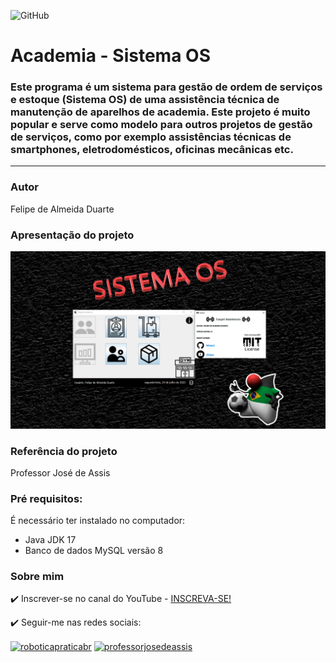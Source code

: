 ![GitHub](https://img.shields.io/github/license/felipea1/Academia-SistemaOS?color=green)
# Academia - Sistema OS
### Este programa é um sistema para gestão de ordem de serviços e estoque (**Sistema OS**) de uma assistência técnica de manutenção de aparelhos de academia.  Este projeto é muito popular e serve como modelo para outros projetos de gestão de serviços, como por exemplo assistências técnicas de smartphones, eletrodomésticos, oficinas mecânicas etc.
<HR>

### Autor
Felipe de Almeida Duarte
### Apresentação do projeto
!["Sistema OS"](img/SISTEMA%20OS%20FUNDO.png)
### Referência do projeto
Professor José de Assis

### Pré requisitos:
É necessário ter instalado no computador:
* Java JDK 17
* Banco de dados MySQL versão 8

### Sobre mim
:heavy_check_mark: Inscrever-se no canal do YouTube - [INSCREVA-SE!](https://www.youtube.com/channel/UC1e3Muh9VUtdEPL1kyIfcUw?sub_confirmation=1)

:heavy_check_mark: Seguir-me nas redes sociais:
<p align="left">
<a href="https://www.youtube.com/@yfelpsz2302" target="blank"><img align="center" src="https://raw.githubusercontent.com/rahuldkjain/github-profile-readme-generator/master/src/images/icons/Social/youtube.svg" alt="roboticapraticabr" height="30" width="40" /></a>
<a href="https://www.linkedin.com/in/felipe-duarte-5b12a4238/" target="blank"><img align="center" src="https://raw.githubusercontent.com/rahuldkjain/github-profile-readme-generator/master/src/images/icons/Social/linked-in-alt.svg" alt="professorjosedeassis" height="30" width="40" /></a>
</p>
